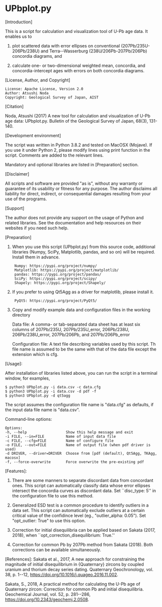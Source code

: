 # UPbplot.py

[Introduction]

This is a script for calculation and visualization tool of U-Pb age
data.  It enables us to

1. plot scattered data with error ellipses on conventional
(207Pb/235U-206Pb/238U) and Terra--Wasserburg (238U/206Pb-207Pb/206Pb)
concordia diagrams, and

2. calculate one- or two-dimensional weighted mean, concordia, and
concordia-intercept ages with errors on both concordia diagrams.


[License, Author, and Copyright]

	License: Apache License, Version 2.0
	Author: Atsushi Noda
	Copyright: Geological Survey of Japan, AIST


[Citation]

Noda, Atsushi (2017) A new tool for calculation and visualization
of U-Pb age data: UPbplot.py.  Bulletin of the Geological Survey of
Japan, 68(3), 131-140.


[Development environment]

The script was written in Python 3.8.2 and tested on MacOSX
(Mojave).  If you use it under Python 2, please modify lines using 
print function in the script.  Comments are added to the relevant lines.

Mandatory and optional libraries are listed in [Preparation] section.


[Disclaimer]

All scripts and software are provided "as is", without any
warranty or guarantee of its usability or fitness for any purpose.
The author disclaims all liability for direct, indirect, or
consequential damages resulting from your use of the programs.


[Support]

The author does not provide any support on the usage of Python and
related libraries.  See the documentation and help resources on their
websites if you need such help.


[Preparation]

1. When you use this script (UPbplot.py) from this source code,
   additional libraries (Numpy, SciPy, Matplotlib, pandas, and so on)
   will be required.  Install them in advance.

		Numpy: https://pypi.org/project/numpy/
		Matplotlib: https://pypi.org/project/matplotlib/
		pandas: https://pypi.org/project/pandas/
		SciPy: https://pypi.org/project/scipy/
		Shapely: https://pypi.org/project/Shapely/

2. If you prefer to using Qt5Agg as a driver for matplotlib, please install it.

		PyQt5: https://pypi.org/project/PyQt5/

3. Copy and modify example data and configuration files in the working
   directory

   Data file: A comma- or tab-separated data sheet has at least six
      columns of 207Pb/235U, 207Pb/235U_error, 206Pb/238U,
      206Pb/238U_error, 207Pb/206Pb, and 207Pb/206Pb_error

   Configuration file: A text file describing variables used by this
      script.  Th file name is assumed to be the same with that of the
      data file except the extension which is cfg.

[Usage]:

After installation of libraries listed above, you can run the script
in a terminal window, for examples,

	$ python3 UPbplot.py -i data.csv -c data.cfg
	$ python3 UPbplot.py -i data.csv -d pdf -f
	$ python3 UPbplot.py -d qt5agg

The script assumes the configuration file name is "data.cfg" as
defaults, if the input data file name is "data.csv".

Command-line options:

	Options:
	-h, --help                  Show this help message and exit
	-i FILE, --in=FILE          Name of input data file
	-c FILE, --cfg=FILE         Name of configure file
	-o FILE, --out=FILE         Name of output file (when pdf driver is used)
	-d DRIVER, --driver=DRIVER  Choose from [pdf (default), Qt5Agg, TKAgg, macosx]
	-f, --force-overwrite       Force overwrite the pre-existing pdf

[Features]:

1. There are some manners to separate discordant data from concordant ones.  This script can automatically classify data whose error ellipses intersect the concordia curves as discordant data.  Set ``disc_type: 5'' in the configuration file to use this method.

2. Generalized ESD test is a common procedure to identify outliers in a data set.  This script can automatically exclude outliers at a certain critical value of the confidince level (eg., "outlier_alpha: 0.05").  Set "opt_outlier: True" to use this option.

3. Correction for initial disequilibria can be applied based on Sakata (2017, 2018), when ``opt_correction_disequilibrium: True.''

4. Correction for common Pb by 207Pb method from Sakata (2018).  Both corrections can be available simultaneously.


[References]:
Sakata et al., 2017, A new approach for constraining the magnitude of initial disequilibrium in {Quaternary} zircons by coupled uranium and thorium decay series dating. Quaternary Geochronology, vol. 38, p. 1--12, https://doi.org/10.1016/j.quageo.2016.11.002.

Sakata, S., 2018, A practical method for calculating the U-Pb age of Quaternary zircon: Correction for common Pb and initial disequilibria. Geochemical Journal, vol. 52, p. 281--286, https://doi.org/10.2343/geochemj.2.0508.


